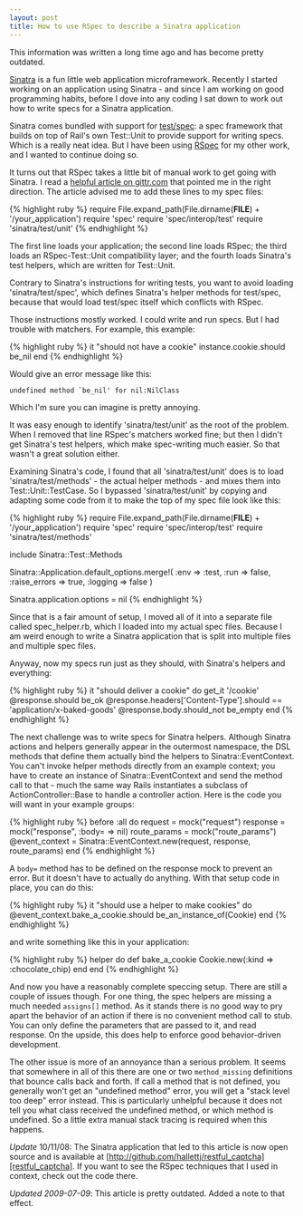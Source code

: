 ```yaml
---
layout: post
title: How to use RSpec to describe a Sinatra application
---
```


This information was written a long time ago and has become pretty outdated.

[Sinatra][] is a fun little web application microframework. Recently I
started working on an application using Sinatra - and since I am
working on good programming habits, before I dove into any coding I
sat down to work out how to write specs for a Sinatra application.

[Sinatra]: http://sinatrarb.com/

Sinatra comes bundled with support for [test/spec][]: a spec framework
that builds on top of Rail's own Test::Unit to provide support for
writing specs. Which is a really neat idea. But I have been using
[RSpec][] for my other work, and I wanted to continue doing so.

[test/spec]: http://chneukirchen.org/repos/testspec/README
[RSpec]: http://rspec.info/

It turns out that RSpec takes a little bit of manual work to get
going with Sinatra. I read a [helpful article on gittr.com][] that
pointed me in the right direction. The article advised me to add these
lines to my spec files:

{% highlight ruby %}
require File.expand_path(File.dirname(__FILE__) + '/your_application')
require 'spec'
require 'spec/interop/test'
require 'sinatra/test/unit'
{% endhighlight %}

The first line loads your application; the second line loads RSpec;
the third loads an RSpec-Test::Unit compatibility layer; and the
fourth loads Sinatra's test helpers, which are written for
Test::Unit.

[helpful article on gittr.com]: http://www.gittr.com/index.php/archive/sinatra-rspec-integration-without-a-patch-with-examples/

Contrary to Sinatra's instructions for writing tests, you
want to avoid loading 'sinatra/test/spec', which defines Sinatra's
helper methods for test/spec, because that would load test/spec itself
which conflicts with RSpec.

Those instructions mostly worked. I could write and run specs. But I
had trouble with matchers. For example, this example:

{% highlight ruby %}
it "should not have a cookie"
  instance.cookie.should be_nil
end
{% endhighlight %}

Would give an error message like this:

    undefined method `be_nil' for nil:NilClass

Which I'm sure you can imagine is pretty annoying.

It was easy enough to identify 'sinatra/test/unit' as the root of the
problem. When I removed that line RSpec's matchers worked fine; but
then I didn't get Sinatra's test helpers, which make spec-writing much
easier. So that wasn't a great solution either.

Examining Sinatra's code, I found that all 'sinatra/test/unit' does is
to load 'sinatra/test/methods' - the actual helper methods - and mixes
them into Test::Unit::TestCase. So I bypassed 'sinatra/test/unit' by
copying and adapting some code from it to make the top of my spec file
look like this:

{% highlight ruby %}
require File.expand_path(File.dirname(__FILE__) + '/your_application')
require 'spec'
require 'spec/interop/test'
require 'sinatra/test/methods'

include Sinatra::Test::Methods

Sinatra::Application.default_options.merge!(
  :env => :test,
  :run => false,
  :raise_errors => true,
  :logging => false
)

Sinatra.application.options = nil
{% endhighlight %}

Since that is a fair amount of setup, I moved all of it into a
separate file called spec_helper.rb, which I loaded into my actual
spec files. Because I am weird enough to write a Sinatra application
that is split into multiple files and multiple spec files.

Anyway, now my specs run just as they should, with Sinatra's helpers
and everything:

{% highlight ruby %}
it "should deliver a cookie" do
  get_it '/cookie'
  @response.should be_ok
  @response.headers['Content-Type'].should == 'application/x-baked-goods'
  @response.body.should_not be_empty
end
{% endhighlight %}

The next challenge was to write specs for Sinatra helpers. Although
Sinatra actions and helpers generally appear in the outermost
namespace, the DSL methods that define them actually bind the helpers
to Sinatra::EventContext. You can't invoke helper methods directly
from an example context; you have to create an instance of
Sinatra::EventContext and send the method call to that - much the same
way Rails instantiates a subclass of ActionController::Base to handle a
controller action. Here is the code you will want in your example
groups:

{% highlight ruby %}
before :all do
  request = mock("request")
  response = mock("response", :body= => nil)
  route_params = mock("route_params")
  @event_context = Sinatra::EventContext.new(request, response, route_params)
end
{% endhighlight %}

A `body=` method has to be defined on the response mock to prevent an
error. But it doesn't have to actually do anything. With that setup
code in place, you can do this:

{% highlight ruby %}
it "should use a helper to make cookies" do
  @event_context.bake_a_cookie.should be_an_instance_of(Cookie)
end
{% endhighlight %}

and write something like this in your application:

{% highlight ruby %}
helper do
  def bake_a_cookie
    Cookie.new(:kind => :chocolate_chip)
  end
end
{% endhighlight %}

And now you have a reasonably complete speccing setup. There are still
a couple of issues though. For one thing, the spec helpers are missing
a much needed `assigns[]` method. As it stands there is no good way to
pry apart the behavior of an action if there is no convenient method
call to stub. You can only define the parameters that are passed to
it, and read response. On the upside, this does help to enforce good
behavior-driven development.

The other issue is more of an annoyance than a serious problem. It
seems that somewhere in all of this there are one or two
`method_missing` definitions that bounce calls back and forth. If call
a method that is not defined, you generally won't get an "undefined
method" error, you will get a "stack level too deep" error
instead. This is particularly unhelpful because it does not tell you
what class received the undefined method, or which method is
undefined. So a little extra manual stack tracing is required when
this happens.

*Update* 10/11/08:
The Sinatra application that led to this article is now open source and is available at [http://github.com/hallettj/restful_captcha][restful_captcha]. If you want to see the RSpec techniques that I used in context, check out the code there.

[restful_captcha]: http://github.com/hallettj/restful_captcha

*Updated 2009-07-09*: This article is pretty outdated.  Added a note to that effect.  
